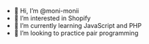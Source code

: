 - 👋 Hi, I’m @moni-monii
- 👀 I’m interested in Shopify
- 🌱 I’m currently learning JavaScript and PHP
- 💞️ I’m looking to practice pair programming


<!---
moni-monii/moni-monii is a ✨ special ✨ repository because its `README.md` (this file) appears on your GitHub profile.
You can click the Preview link to take a look at your changes.
--->
